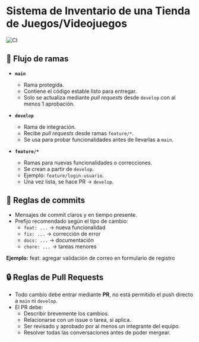 # Sistema de Inventario de una Tienda de Juegos/Videojuegos

![CI](https://github.com/egp1020/SistemaInventarioTiendaJuegos/actions/workflows/ci.yml/badge.svg)

## 🔀 Flujo de ramas

- **`main`**
  - Rama protegida.
  - Contiene el código estable listo para entregar.
  - Solo se actualiza mediante *pull requests* desde `develop` con al menos 1 aprobación.

- **`develop`**
  - Rama de integración.
  - Recibe *pull requests* desde ramas `feature/*`.
  - Se usa para probar funcionalidades antes de llevarlas a `main`.

- **`feature/*`**
  - Ramas para nuevas funcionalidades o correcciones.
  - Se crean a partir de `develop`.
  - Ejemplo: `feature/login-usuario`.
  - Una vez lista, se hace PR → `develop`.

## 📝 Reglas de commits

- Mensajes de commit claros y en tiempo presente.
- Prefijo recomendado según el tipo de cambio:
  - `feat: ...` → nueva funcionalidad
  - `fix: ...` → corrección de error
  - `docs: ...` → documentación
  - `chore: ...` → tareas menores

**Ejemplo:**
feat: agregar validación de correo en formulario de registro

## 🔒 Reglas de Pull Requests

- Todo cambio debe entrar mediante **PR**, no está permitido el push directo a `main` ni `develop`.
- El PR debe:
  - Describir brevemente los cambios.
  - Relacionarse con un issue o tarea, si aplica.
  - Ser revisado y aprobado por al menos un integrante del equipo.
  - Resolver todas las conversaciones antes de poder mergear.

